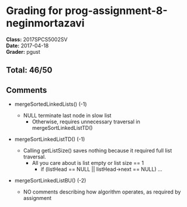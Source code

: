 # Grading for prog-assignment-8-neginmortazavi
**Class:** 2017SPCS5002SV<br>
**Date:** 2017-04-18<br>
**Grader:** pgust

## Total: 46/50
## Comments

* mergeSortedLinkedLists() (-1)
  * NULL terminate last node in slow list
    * Otherwise, requires unnecessary traversal in mergeSortLinkedListTD()

* mergeSortLinkedListTD() (-1)
  * Calling getListSize() saves nothing because it required full list traversal.
    * All you care about is list empty or list size == 1
      * if (listHead == NULL || listHead->next == NULL) …
 
* mergeSortLinkedListBU() (-2)
  * NO comments describing how algorithm operates, as required by assignment
